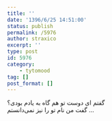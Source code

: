 ```yaml
---
title: ''
date: '1396/6/25 14:51:00'
status: publish
permalink: /5976
author: straxico
excerpt: ''
type: post
id: 5976
category:
    - tytomood
tag: []
post_format: []
---
```

‏گفتم ای دوست تو هم گاه به یادم بودی؟  
گفت من نام تو را نیز نمی‌دانستم …